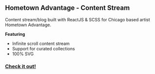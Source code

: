 ## Hometown Advantage - Content Stream

Content stream/blog built with ReactJS & SCSS for Chicago based artist Hometown Advantage.

**Featuring**
- Infinite scroll content stream
- Support for curated collections
- 100% SVG

### [Check it out!](http://hta.eightnine.co)
